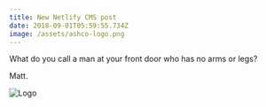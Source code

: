 ```yaml
---
title: New Netlify CMS post
date: 2018-09-01T05:59:55.734Z
image: /assets/ashco-logo.png
---
```

What do you call a man at your front door who has no arms or legs? 

Matt.

![Logo](/assets/ashco-logo.png)
